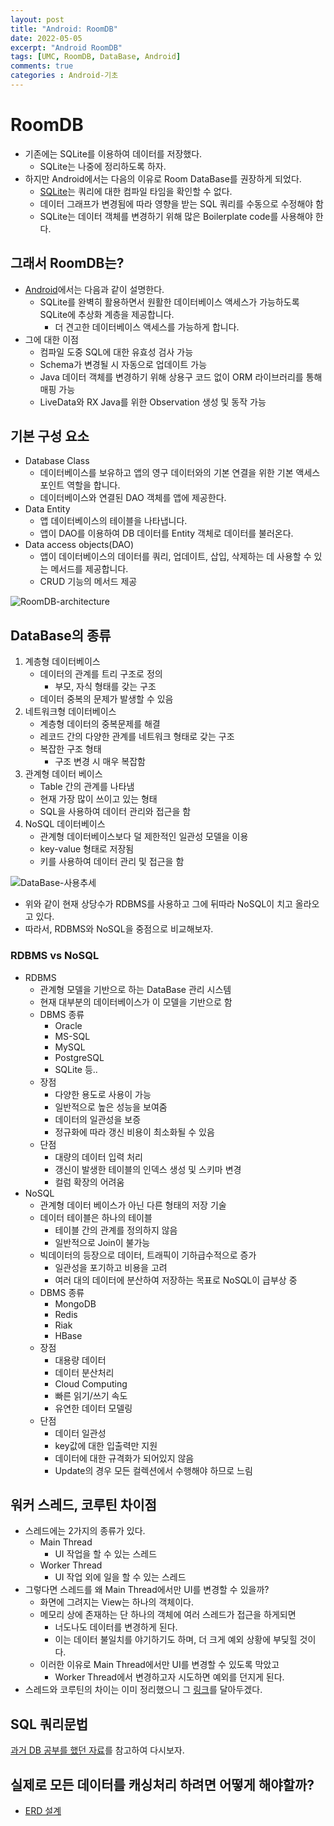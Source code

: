 ```yaml
---
layout: post
title: "Android: RoomDB"
date: 2022-05-05
excerpt: "Android RoomDB"
tags: [UMC, RoomDB, DataBase, Android]
comments: true
categories : Android-기초
---
```


# RoomDB
- 기존에는 SQLite를 이용하여 데이터를 저장했다.
    - SQLite는 나중에 정리하도록 하자.
- 하지만 Android에서는 다음의 이유로 Room DataBase를 권장하게 되었다.
    - [SQLite](https://developer.android.com/training/data-storage/sqlite?hl=ko)는 쿼리에 대한 컴파일 타임을 확인할 수 없다.
    - 데이터 그래프가 변경됨에 따라 영향을 받는 SQL 쿼리를 수동으로 수정해야 함
    - SQLite는 데이터 객체를 변경하기 위해 많은 Boilerplate code를 사용해야 한다.

## 그래서 RoomDB는?
- [Android](https://developer.android.com/topic/libraries/architecture/room?hl=ko)에서는 다음과 같이 설명한다.
    - SQLite를 완벽히 활용하면서 원활한 데이터베이스 액세스가 가능하도록 SQLite에 추상화 계층을 제공합니다.
        - 더 견고한 데이터베이스 액세스를 가능하게 합니다.
- 그에 대한 이점
    - 컴파일 도중 SQL에 대한 유효성 검사 가능
    - Schema가 변경될 시 자동으로 업데이트 가능
    - Java 데이터 객체를 변경하기 위해 상용구 코드 없이 ORM 라이브러리를 통해 매핑 가능
    - LiveData와 RX Java를 위한 Observation 생성 및 동작 가능

## 기본 구성 요소

- Database Class
    - 데이터베이스를 보유하고 앱의 영구 데이터와의 기본 연결을 위한 기본 액세스 포인트 역할을 합니다.
    - 데이터베이스와 연결된 DAO 객체를 앱에 제공한다.
- Data Entity
    - 앱 데이터베이스의 테이블을 나타냅니다.
    - 앱이 DAO를 이용하여 DB 데이터를 Entity 객체로 데이터를 불러온다.
- Data access objects(DAO)
    - 앱이 데이터베이스의 데이터를 쿼리, 업데이트, 삽입, 삭제하는 데 사용할 수 있는 메서드를 제공합니다.
    - CRUD 기능의 메서드 제공

![RoomDB-architecture](https://developer.android.com/images/training/data-storage/room_architecture.png)

## DataBase의 종류
1. 계층형 데이터베이스
    - 데이터의 관계를 트리 구조로 정의
        - 부모, 자식 형태를 갖는 구조
    - 데이터 중복의 문제가 발생할 수 있음
2. 네트워크형 데이터베이스
    - 계층형 데이터의 중복문제를 해결
    - 레코드 간의 다양한 관계를 네트워크 형태로 갖는 구조
    - 복잡한 구조 형태
        - 구조 변경 시 매우 복잡함
3. 관계형 데이터 베이스
    - Table 간의 관계를 나타냄
    - 현재 가장 많이 쓰이고 있는 형태
    - SQL을 사용하여 데이터 관리와 접근을 함
4. NoSQL 데이터베이스
    - 관계형 데이터베이스보다 덜 제한적인 일관성 모델을 이용
    - key-value 형태로 저장됨
    - 키를 사용하여 데이터 관리 및 접근을 함

![DataBase-사용추세](https://cdn.epnc.co.kr/news/photo/202102/200814_200670_41.jpg)

- 위와 같이 현재 상당수가 RDBMS를 사용하고 그에 뒤따라 NoSQL이 치고 올라오고 있다.
- 따라서, RDBMS와 NoSQL을 중점으로 비교해보자.

### RDBMS vs NoSQL
- RDBMS
    - 관계형 모델을 기반으로 하는 DataBase 관리 시스템
    - 현재 대부분의 데이터베이스가 이 모델을 기반으로 함
    - DBMS 종류
        - Oracle
        - MS-SQL
        - MySQL
        - PostgreSQL
        - SQLite 등..
    - 장점
        - 다양한 용도로 사용이 가능
        - 일반적으로 높은 성능을 보여줌
        - 데이터의 일관성을 보증
        - 정규화에 따라 갱신 비용이 최소화될 수 있음
    - 단점
        - 대량의 데이터 입력 처리
        - 갱신이 발생한 테이블의 인덱스 생성 및 스키마 변경
        - 컬럼 확장의 어려움
- NoSQL
    - 관계형 데이터 베이스가 아닌 다른 형태의 저장 기술
    - 데이터 테이블은 하나의 테이블
        - 테이블 간의 관계를 정의하지 않음
        - 일반적으로 Join이 불가능
    - 빅데이터의 등장으로 데이터, 트래픽이 기하급수적으로 증가
        - 일관성을 포기하고 비용을 고려
        - 여러 대의 데이터에 분산하여 저장하는 목표로 NoSQL이 급부상 중
    - DBMS 종류
        - MongoDB
        - Redis
        - Riak
        - HBase
    - 장점
        - 대용량 데이터
        - 데이터 분산처리
        - Cloud Computing
        - 빠른 읽기/쓰기 속도
        - 유연한 데이터 모델링
    - 단점
        - 데이터 일관성
        - key값에 대한 입출력만 지원
        - 데이터에 대한 규격화가 되어있지 않음
        - Update의 경우 모든 컬렉션에서 수행해야 하므로 느림

## 워커 스레드, 코루틴 차이점
- 스레드에는 2가지의 종류가 있다.
    - Main Thread
        - UI 작업을 할 수 있는 스레드
    - Worker Thread
        - UI 작업 외에 일을 할 수 있는 스레드
- 그렇다면 스레드를 왜 Main Thread에서만 UI를 변경할 수 있을까?
    - 화면에 그려지는 View는 하나의 객체이다.
    - 메모리 상에 존재하는 단 하나의 객체에 여러 스레드가 접근을 하게되면
        - 너도나도 데이터를 변경하게 된다.
        - 이는 데이터 불일치를 야기하기도 하며, 더 크게 예외 상황에 부딪힐 것이다.
    - 이러한 이유로 Main Thread에서만 UI를 변경할 수 있도록 막았고 
        - Worker Thread에서 변경하고자 시도하면 예외를 던지게 된다.
- 스레드와 코루틴의 차이는 이미 정리했으니 그 [링크](https://zzu-h.github.io/Coroutine/#%EC%BD%94%EB%A3%A8%ED%8B%B4%EA%B3%BC-%EC%8A%A4%EB%A0%88%EB%93%9C%EC%9D%98-%EC%B0%A8%EC%9D%B4)를 달아두겠다.

## SQL 쿼리문법
[과거 DB 공부를 했던 자료](https://l-zzu-h.tistory.com/tag/sql)를 참고하여 다시보자.

## 실제로 모든 데이터를 캐싱처리 하려면 어떻게 해야할까?
- [ERD 설계](https://l-zzu-h.tistory.com/entry/DB-Design-Using-ER-Model?category=1008114)